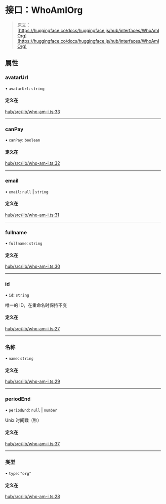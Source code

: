 # 接口：WhoAmIOrg

> 原文：[https://huggingface.co/docs/huggingface.js/hub/interfaces/WhoAmIOrg](https://huggingface.co/docs/huggingface.js/hub/interfaces/WhoAmIOrg)

## 属性

### avatarUrl

• `avatarUrl`: `string`

#### 定义在

[hub/src/lib/who-am-i.ts:33](https://github.com/huggingface/huggingface.js/blob/main/packages/hub/src/lib/who-am-i.ts#L33)

* * *

### canPay

• `canPay`: `boolean`

#### 定义在

[hub/src/lib/who-am-i.ts:32](https://github.com/huggingface/huggingface.js/blob/main/packages/hub/src/lib/who-am-i.ts#L32)

* * *

### email

• `email`: `null` | `string`

#### 定义在

[hub/src/lib/who-am-i.ts:31](https://github.com/huggingface/huggingface.js/blob/main/packages/hub/src/lib/who-am-i.ts#L31)

* * *

### fullname

• `fullname`: `string`

#### 定义在

[hub/src/lib/who-am-i.ts:30](https://github.com/huggingface/huggingface.js/blob/main/packages/hub/src/lib/who-am-i.ts#L30)

* * *

### id

• `id`: `string`

唯一的 ID，在重命名时保持不变

#### 定义在

[hub/src/lib/who-am-i.ts:27](https://github.com/huggingface/huggingface.js/blob/main/packages/hub/src/lib/who-am-i.ts#L27)

* * *

### 名称

• `name`: `string`

#### 定义在

[hub/src/lib/who-am-i.ts:29](https://github.com/huggingface/huggingface.js/blob/main/packages/hub/src/lib/who-am-i.ts#L29)

* * *

### periodEnd

• `periodEnd`: `null` | `number`

Unix 时间戳（秒）

#### 定义在

[hub/src/lib/who-am-i.ts:37](https://github.com/huggingface/huggingface.js/blob/main/packages/hub/src/lib/who-am-i.ts#L37)

* * *

### 类型

• `type`: `"org"`

#### 定义在

[hub/src/lib/who-am-i.ts:28](https://github.com/huggingface/huggingface.js/blob/main/packages/hub/src/lib/who-am-i.ts#L28)
